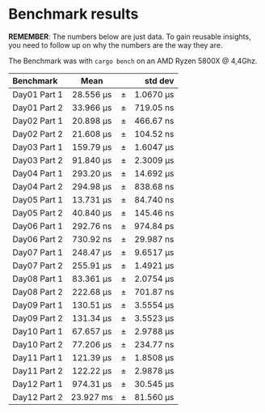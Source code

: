 Benchmark results
=================
**REMEMBER**: The numbers below are just data. To gain reusable insights, you need to follow up on
why the numbers are the way they are.

The Benchmark was with `cargo bench` on an AMD Ryzen 5800X @ 4,4Ghz.

| Benchmark         | Mean         |     |   std dev  |
|:------------------|:------------:|-----|-----------:|
| Day01 Part 1      | 28.556 µs	   | ±   | 1.0670 µs  |
| Day01 Part 2      | 33.966 µs	   | ±   | 719.05 ns  |
| Day02 Part 1      | 20.898 µs	   | ±   | 466.67 ns  |
| Day02 Part 2      | 21.608 µs	   | ±   | 104.52 ns  |
| Day03 Part 1      | 159.79 µs	   | ±   | 1.6047 µs  |
| Day03 Part 2      | 91.840 µs	   | ±   | 2.3009 µs  |
| Day04 Part 1      | 293.20 µs	   | ±   | 14.692 µs  |
| Day04 Part 2      | 294.98 µs	   | ±   | 838.68 ns  |
| Day05 Part 1      | 13.731 µs	   | ±   | 84.740 ns  |
| Day05 Part 2      | 40.840 µs	   | ±   | 145.46 ns  |
| Day06 Part 1      | 292.76 ns	   | ±   | 974.84 ps  |
| Day06 Part 2      | 730.92 ns	   | ±   | 29.987 ns  |
| Day07 Part 1      | 248.47 µs	   | ±   | 9.6517 µs  |
| Day07 Part 2      | 255.91 µs	   | ±   | 1.4921 µs  |
| Day08 Part 1      | 83.361 µs	   | ±   | 2.0754 µs  |
| Day08 Part 2      | 222.68 µs	   | ±   | 701.87 ns  |
| Day09 Part 1      | 130.51 µs	   | ±   | 3.5554 µs  |
| Day09 Part 2      | 131.34 µs	   | ±   | 3.5523 µs  |
| Day10 Part 1      | 67.657 µs	   | ±   | 2.9788 µs  |
| Day10 Part 2      | 77.206 µs	   | ±   | 234.77 ns  |
| Day11 Part 1      | 121.39 µs	   | ±   | 1.8508 µs  |
| Day11 Part 2      | 122.22 µs	   | ±   | 2.9878 µs  |
| Day12 Part 1      | 974.31 µs	   | ±   | 30.545 µs  |
| Day12 Part 2      | 23.927 ms	   | ±   | 81.560 µs  |